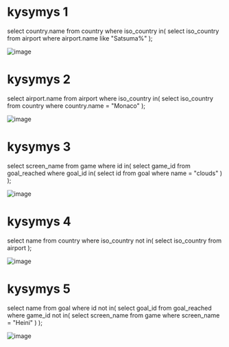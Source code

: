 # kysymys 1

select country.name
from country
where iso_country in(
select iso_country
from airport
where airport.name like "Satsuma%"
);

![image](https://github.com/user-attachments/assets/8f9e77ed-880e-4d87-9fe3-2f5012ba6f1a)

# kysymys 2

select airport.name
from airport
where iso_country in(
select iso_country
from country
where country.name = "Monaco"
);

![image](https://github.com/user-attachments/assets/6803ddb1-eebd-41c1-90d6-dd15eb2a858b)

# kysymys 3

select screen_name
from game
where id in(
select game_id
from goal_reached
where goal_id in(
select id
from goal
where name = "clouds"
)
);

![image](https://github.com/user-attachments/assets/1cdc5258-1c97-4faa-a048-6767333057fd)

# kysymys 4

select name
from country
where iso_country not in(
select iso_country
from airport
);

![image](https://github.com/user-attachments/assets/e6e8715a-c572-4c57-aa19-3e6a641086c6)

# kysymys 5

select name
from goal
where id not in(
select goal_id
from goal_reached
where game_id not in(
select screen_name
from game
where screen_name = "Heini"
)
);

![image](https://github.com/user-attachments/assets/ff39d26b-550c-4289-b130-2bfadb7f9540)
